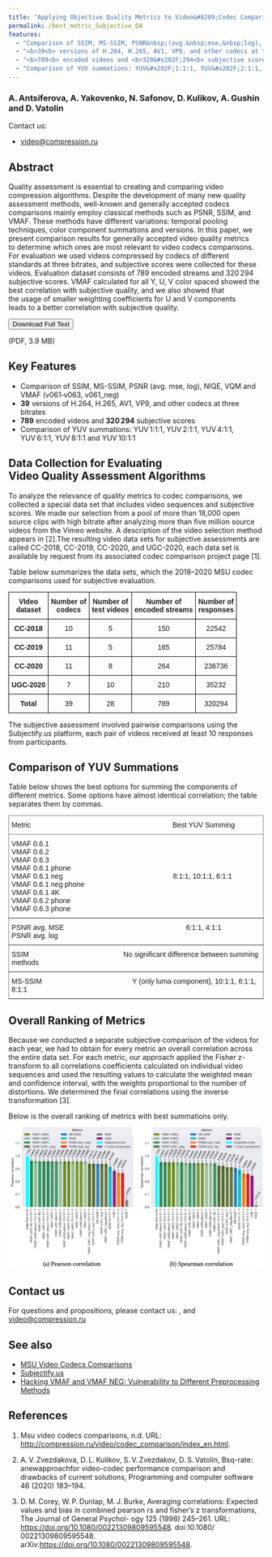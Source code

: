 ```yaml
---
title: "Applying Objective Quality Metrics to Video&#8209;Codec Comparisons: Choosing the Best Metric for Subjective Quality Estimation"
permalink: /best_metric_Subjective_QA
features:
  - "Comparison of SSIM, MS-SSIM, PSNR&nbsp;(avg.&nbsp;mse,&nbsp;log), NIQE, VQM and VMAF&nbsp;(v061&#8209;v063,&nbsp;v061_neg)"
  - "<b>39<b> versions of H.264, H.265, AV1, VP9, and other codecs at three bitrates"
  - "<b>789<b> encoded videos and <b>320&#x202F;294<b> subjective scores"
  - "Comparison of YUV summations: YUV&#x202F;1:1:1, YUV&#x202F;2:1:1, YUV&#x202F;4:1:1, YUV&#x202F;6:1:1, YUV&#x202F;8:1:1 and YUV&#x202F;10:1:1"
---
```



### A.&#x202F;Antsiferova, A.&#x202F;Yakovenko, N.&#x202F;Safonov, D.&#x202F;Kulikov, A.&#x202F;Gushin and D.&#x202F;Vatolin

Contact&nbsp;us:

* <video@compression.ru>

## Abstract

Quality assessment is essential to&nbsp;creating and comparing video compression algorithms. Despite the development&nbsp;of many new quality assessment methods, well-known and generally accepted codecs comparisons mainly employ classical methods such&nbsp;as PSNR, SSIM, and VMAF. These methods have different variations: temporal pooling techniques, color component summations and versions. In&nbsp;this&nbsp;paper, we present comparison results&nbsp;for generally accepted video quality metrics to&nbsp;determine which ones are most relevant&nbsp;to video codecs comparisons. For&nbsp;evaluation we used videos compressed&nbsp;by codecs of different standards&nbsp;at three bitrates, and subjective scores were collected&nbsp;for these videos. Evaluation dataset consists&nbsp;of 789 encoded streams and 320&#x202F;294 subjective scores. VMAF calculated&nbsp;for all Y, U, V color spaced showed the best correlation with subjective quality, and we also showed that the&nbsp;usage&nbsp;of smaller weighting coefficients&nbsp;for U and V components leads&nbsp;to a&nbsp;better correlation with subjective quality.

<!-- Add Download Full Text button-->
<link rel="stylesheet" href="https://cdnjs.cloudflare.com/ajax/libs/font-awesome/4.7.0/css/font-awesome.min.css">
<div>
<button class="download-button" role="button" onclick="window.open('http://ceur-ws.org/Vol-3027/paper19.pdf')"> <!-- Insert link here-->
    <i class="fa fa-download"></i>
    Download Full Text
</button>
<p class="download-button-caption">(PDF, 3.9 MB)</p>  <!-- Insert correct filesize here-->
</div>

## Key Features

* Comparison of SSIM, MS-SSIM, PSNR&nbsp;(avg.&nbsp;mse,&nbsp;log), NIQE, VQM and VMAF&nbsp;(v061&#8209;v063,&nbsp;v061_neg)
* **39** versions of H.264, H.265, AV1, VP9, and other codecs at three bitrates
* **789** encoded videos and **320&#x202F;294** subjective scores
* Comparison of YUV summations: YUV&#x202F;1:1:1, YUV&#x202F;2:1:1, YUV&#x202F;4:1:1, YUV&#x202F;6:1:1, YUV&#x202F;8:1:1 and YUV&#x202F;10:1:1

## Data Collection for Evaluating Video&nbsp;Quality&nbsp;Assessment Algorithms

To analyze the relevance of quality metrics to codec comparisons, we collected a special data set that includes video sequences and subjective scores. We made our selection from a pool of more than 18,000 open source clips with high bitrate after analyzing more than five million source videos from the Vimeo website. A description of the video selection method appears in [2].The resulting video data sets for subjective assessments are called CC-2018, CC-2019, CC-2020, and UGC-2020, each data set is available by request from its associated codec comparison project page [1].

Table below summarizes the data sets, which the 2018–2020 MSU codec comparisons used for subjective evaluation.

<style type="text/css">
.tg  {border-collapse:collapse;border-spacing:0;}
.tg td{border-color:black;border-style:solid;border-width:1px;font-family:Arial, sans-serif;font-size:14px;
  overflow:hidden;padding:10px 5px;word-break:normal;}
.tg th{border-color:black;border-style:solid;border-width:1px;font-family:Arial, sans-serif;font-size:14px;
  font-weight:normal;overflow:hidden;padding:10px 5px;word-break:normal;}
.tg .tg-baqh{text-align:center;vertical-align:top}
.tg .tg-amwm{font-weight:bold;text-align:center;vertical-align:top}
</style>
<table class="tg">
<thead>
  <tr>
    <th class="tg-baqh"><span style="font-weight:bold">VIdeo</span><br><span style="font-weight:bold">dataset</span></th>
    <th class="tg-amwm">Number of <br>codecs</th>
    <th class="tg-amwm">Number of <br>test videos</th>
    <th class="tg-amwm">Number of <br>encoded streams</th>
    <th class="tg-amwm">Number of <br>responses</th>
  </tr>
</thead>
<tbody>
  <tr>
    <td class="tg-amwm">CC-2018</td>
    <td class="tg-baqh">10</td>
    <td class="tg-baqh">5</td>
    <td class="tg-baqh">150</td>
    <td class="tg-baqh">22542</td>
  </tr>
  <tr>
    <td class="tg-amwm">CC-2019</td>
    <td class="tg-baqh">11</td>
    <td class="tg-baqh">5</td>
    <td class="tg-baqh">165</td>
    <td class="tg-baqh">25784</td>
  </tr>
  <tr>
    <td class="tg-amwm">CC-2020</td>
    <td class="tg-baqh">11</td>
    <td class="tg-baqh">8</td>
    <td class="tg-baqh">264</td>
    <td class="tg-baqh">236736</td>
  </tr>
  <tr>
    <td class="tg-amwm">UGC-2020</td>
    <td class="tg-baqh">7</td>
    <td class="tg-baqh">10</td>
    <td class="tg-baqh">210</td>
    <td class="tg-baqh">35232</td>
  </tr>
  <tr>
    <td class="tg-amwm">Total</td>
    <td class="tg-baqh">39</td>
    <td class="tg-baqh">28</td>
    <td class="tg-baqh">789</td>
    <td class="tg-baqh">320294</td>
  </tr>
</tbody>
</table>

The subjective assessment involved pairwise comparisons using the Subjectify.us platform, each pair of videos received at least 10 responses from participants.



## Comparison of YUV Summations

Table below shows the best options for summing the components of different metrics.
Some options have almost identical correlation; the table separates them by commas.

<style type="text/css">
.tg  {border-collapse:collapse;border-spacing:0;}
.tg td{border-color:black;border-style:solid;border-width:1px;font-family:Arial, sans-serif;font-size:14px;
  overflow:hidden;padding:10px 5px;word-break:normal;}
.tg th{border-color:black;border-style:solid;border-width:1px;font-family:Arial, sans-serif;font-size:14px;
  font-weight:normal;overflow:hidden;padding:10px 5px;word-break:normal;}
.tg .tg-0pky{border-color:inherit;text-align:left;vertical-align:top}
</style>
<table class="tg">
<thead>
  <tr>
    <th class="tg-0pky">Metric&nbsp;&nbsp;&nbsp;&nbsp;&nbsp;&nbsp;&nbsp;&nbsp;&nbsp;&nbsp;&nbsp;&nbsp;&nbsp;&nbsp;&nbsp;&nbsp;&nbsp;&nbsp;&nbsp;&nbsp;&nbsp;&nbsp;&nbsp;&nbsp;&nbsp;&nbsp;&nbsp;&nbsp;&nbsp;&nbsp;&nbsp;&nbsp;&nbsp;&nbsp;&nbsp;&nbsp;&nbsp;&nbsp;&nbsp;&nbsp;&nbsp;&nbsp;&nbsp;&nbsp;&nbsp;&nbsp;&nbsp;&nbsp;&nbsp;&nbsp;&nbsp;&nbsp;&nbsp;&nbsp;&nbsp;&nbsp;&nbsp;&nbsp;&nbsp;&nbsp;&nbsp;&nbsp;&nbsp;&nbsp;&nbsp;&nbsp;&nbsp;&nbsp;&nbsp;&nbsp;&nbsp; Best YUV Summing</th>
  </tr>
</thead>
<tbody>
  <tr>
    <td class="tg-0pky">VMAF 0.6.1<br>VMAF 0.6.2<br>VMAF 0.6.3<br>VMAF 0.6.1 phone<br>VMAF 0.6.1 neg&nbsp;&nbsp;&nbsp;&nbsp;&nbsp;&nbsp;&nbsp;&nbsp;&nbsp;&nbsp;&nbsp;&nbsp;&nbsp;&nbsp;&nbsp;&nbsp;&nbsp;&nbsp;&nbsp;&nbsp;&nbsp;&nbsp;&nbsp;&nbsp;&nbsp;&nbsp;&nbsp;&nbsp;&nbsp;&nbsp;&nbsp;&nbsp;&nbsp;&nbsp;&nbsp;&nbsp;&nbsp;&nbsp;&nbsp;&nbsp;&nbsp;&nbsp;&nbsp;&nbsp;&nbsp;&nbsp;&nbsp;&nbsp;&nbsp;&nbsp;&nbsp;&nbsp;&nbsp;&nbsp;&nbsp;&nbsp;8:1:1, 10:1:1, 6:1:1<br>VMAF 0.6.1 neg phone<br>VMAF 0.6.1 4K<br>VMAF 0.6.2 phone<br>VMAF 0.6.3 phone</td>
  </tr>
  <tr>
    <td class="tg-0pky">PSNR avg. MSE&nbsp;&nbsp;&nbsp;&nbsp;&nbsp;&nbsp;&nbsp;&nbsp;&nbsp;&nbsp;&nbsp;&nbsp;&nbsp;&nbsp;&nbsp;&nbsp;&nbsp;&nbsp;&nbsp;&nbsp;&nbsp;&nbsp;&nbsp;&nbsp;&nbsp;&nbsp;&nbsp;&nbsp;&nbsp;&nbsp;&nbsp;&nbsp;&nbsp;&nbsp;&nbsp;&nbsp;&nbsp;&nbsp;&nbsp;&nbsp;&nbsp;&nbsp;&nbsp;&nbsp;&nbsp;&nbsp;&nbsp;&nbsp;&nbsp;&nbsp;&nbsp;&nbsp;&nbsp;&nbsp;&nbsp;&nbsp;&nbsp;&nbsp;&nbsp;&nbsp;&nbsp;&nbsp;6:1:1, 4:1:1<br>PSNR avg. log</td>
  </tr>
  <tr>
    <td class="tg-0pky">SSIM&nbsp;&nbsp;&nbsp;&nbsp;&nbsp;&nbsp;&nbsp;&nbsp;&nbsp;&nbsp;&nbsp;&nbsp;&nbsp;&nbsp;&nbsp;&nbsp;&nbsp;&nbsp;&nbsp;&nbsp;&nbsp;&nbsp;&nbsp;&nbsp;&nbsp;&nbsp;&nbsp;&nbsp;&nbsp;&nbsp;&nbsp;&nbsp;&nbsp;&nbsp;&nbsp;&nbsp;&nbsp;&nbsp;&nbsp;&nbsp;&nbsp;&nbsp;&nbsp;&nbsp;&nbsp;&nbsp;&nbsp; No significant difference between summing methods&nbsp;&nbsp;&nbsp;</td>
  </tr>
  <tr>
    <td class="tg-0pky">MS-SSIM&nbsp;&nbsp;&nbsp;&nbsp;&nbsp;&nbsp;&nbsp;&nbsp;&nbsp;&nbsp;&nbsp;&nbsp;&nbsp;&nbsp;&nbsp;&nbsp;&nbsp;&nbsp;&nbsp;&nbsp;&nbsp;&nbsp;&nbsp;&nbsp;&nbsp;&nbsp;&nbsp;&nbsp;&nbsp;&nbsp;&nbsp;&nbsp;&nbsp;&nbsp;&nbsp;&nbsp;&nbsp;&nbsp;&nbsp;&nbsp;&nbsp;&nbsp;&nbsp;&nbsp;&nbsp;  Y (only luma component), 10:1:1, 6:1:1, 8:1:1</td>
  </tr>
</tbody>
</table>


## Overall Ranking of Metrics

Because we conducted a separate subjective comparison of the videos for each year, we had to obtain for every metric an overall correlation across the entire data set. For each metric, our approach applied the Fisher z-transform to all correlations coefficients calculated on individual video sequences and used the resulting values to calculate the weighted mean and confidence interval, with the weights proportional to the number of distortions. We determined the final correlations using the inverse transformation [3].

Below is the overall ranking of metrics with best summations only.

<img src="/assets/img/papers/Applying _Objective_Quality_Metrics_to_Video-Codec_Comparisons/Fig.3.png">

## Contact us

For questions and propositions, please contact us: , and <video@compression.ru>

## See also 
* [MSU Video Codecs Comparisons](http://compression.ru/video/codec_comparison/index_en.html)
* [Subjectify.us](http://www.subjectify.us/)
* [Hacking VMAF and VMAF NEG: Vulnerability to Different Preprocessing Methods](https://videoprocessing.github.io/hacking-vmaf-and-vmaf-neg)

## References <!-- Other papers that were mentioned in the main part of the page -->

1) Msu video codecs comparisons, n.d. URL: http://compression.ru/video/codec_comparison/index_en.html.

2) A.&#x202F;V.&#x202F;Zvezdakova, D.&#x202F;L.&#x202F;Kulikov, S.&#x202F;V.&#x202F;Zvezdakov, D.&#x202F;S.&#x202F;Vatolin, Bsq-rate: anewapproachfor video-codec performance comparison and drawbacks of current solutions, Programming and computer software 46 (2020) 183–194.

3) D.&#x202F;M.&#x202F;Corey, W.&#x202F;P.&#x202F;Dunlap, M.&#x202F;J.&#x202F;Burke, Averaging correlations: Expected values and bias in combined pearson rs and fisher’s z transformations, The Journal of General Psychol- ogy 125 (1998) 245–261. URL: https://doi.org/10.1080/00221309809595548. doi:10.1080/ 00221309809595548. arXiv:https://doi.org/10.1080/00221309809595548.